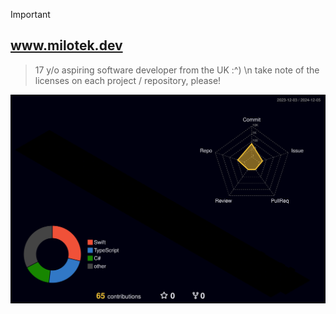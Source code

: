 > [!IMPORTANT]  
> ## www.milotek.dev
> > 17 y/o aspiring software developer from the UK :^) \n
> > take note of the licenses on each project / repository, please!

![](./profile-3d-contrib/profile-night-rainbow.svg)

